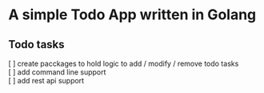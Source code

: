 # A simple Todo App written in Golang 

## Todo tasks

[ ] create pacckages to hold logic to add / modify / remove todo tasks <br/>
[ ] add command line support <br/>
[ ] add rest api support <br/>
